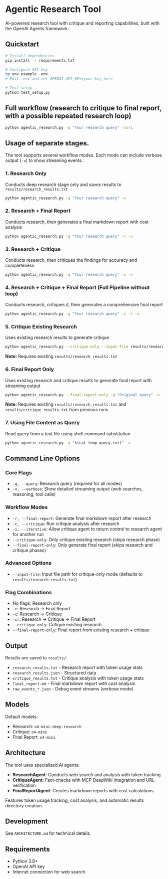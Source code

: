 # Agentic Research Tool

AI-powered research tool with critique and reporting capabilities, built with the OpenAI Agents framework.

## Quickstart

```bash
# Install dependencies
pip install -r requirements.txt

# Configure API key
cp env.example .env
# Edit .env and set OPENAI_API_KEY=your_key_here

# Test setup
python test_setup.py
```
## Full workflow (research to critique to final report, with a possible repeated research loop)

```bash
python agentic_research.py -q "Your research query" -cvri

```

## Usage of separate stages. 

The tool supports several workflow modes. Each mode can include verbose output (`-v`) to show streaming events.

### 1. Research Only
Conducts deep research stage only and saves results to `results/research_results.txt`
```bash
python agentic_research.py -q "Your research query" -v
```

### 2. Research + Final Report  
Conducts research, then generates a final markdown report with cost analysis
```bash
python agentic_research.py -q "Your research query" -r -v
```

### 3. Research + Critique
Conducts research, then critiques the findings for accuracy and completeness
```bash
python agentic_research.py -q "Your research query" -c -v
```

### 4. Research + Critique + Final Report (Full Pipeline without loop)
Conducts research, critiques it, then generates a comprehensive final report
```bash
python agentic_research.py -q "Your research query" -c -r -v
```

### 5. Critique Existing Research
Uses existing research results to generate critique 
```bash
python agentic_research.py --critique-only --input-file results/research_results.txt -q "Original query" -v
```
**Note:** Requires existing `results/research_results.txt`

### 6. Final Report Only 
Uses existing research and critique results to generate final report with streaming output
```bash
python agentic_research.py --final-report-only -q "Original query" -v
```
**Note:** Requires existing `results/research_results.txt` and `results/critique_results.txt` from previous runs

### 7. Using File Content as Query
Read query from a text file using shell command substitution
```bash
python agentic_research.py -q "$(cat temp_query.txt)" -v
```

## Command Line Options

### Core Flags
- `-q, --query`: Research query (required for all modes)
- `-v, --verbose`: Show detailed streaming output (web searches, reasoning, tool calls)

### Workflow Modes  
- `-r, --final-report`: Generate final markdown report after research
- `-c, --critique`: Run critique analysis after research
- `-i, --iterative`: Allow critique agent to return control to research agent for another run
- `--critique-only`: Only critique existing research (skips research phase)
- `--final-report-only`: Only generate final report (skips research and critique phases)

### Advanced Options
- `--input-file`: Input file path for critique-only mode (defaults to `results/research_results.txt`)

### Flag Combinations
- No flags: Research only
- `-r`: Research → Final Report  
- `-c`: Research → Critique
- `-cr`: Research → Critique → Final Report
- `--critique-only`: Critique existing research
- `--final-report-only`: Final report from existing research + critique

## Output

Results are saved to `results/`:
- `research_results.txt` - Research report with token usage stats
- `research_results.json` - Structured data
- `critique_results.txt` - Critique analysis with token usage stats
- `final_report.md` - Final markdown report with cost analysis
- `raw_events_*.json` - Debug event streams (verbose mode)

## Models

Default models:
- Research: `o4-mini-deep-research`
- Critique: `o4-mini`
- Final Report: `o4-mini`

## Architecture

The tool uses specialized AI agents:
- **ResearchAgent**: Conducts web search and analysis with token tracking
- **CritiqueAgent**: Fact-checks with MCP DeepWiki integration and URL verification
- **FinalReportAgent**: Creates markdown reports with cost calculations

Features token usage tracking, cost analysis, and automatic results directory creation.

## Development

See `ARCHITECTURE.md` for technical details.

## Requirements

- Python 3.8+
- OpenAI API key
- Internet connection for web search
